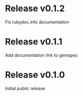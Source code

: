 Release v0.1.2
====================

Fix rubydoc.info documentation

Release v0.1.1
====================

Add documentation link to gemspec

Release v0.1.0
====================

Initial public release
